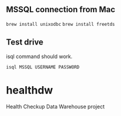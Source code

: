 ## MSSQL connection from Mac

`brew install unixodbc`
`brew install freetds`

## Test drive
isql command should work.

`isql MSSQL USERNAME PASSWORD`

# healthdw
Health Checkup Data Warehouse project
